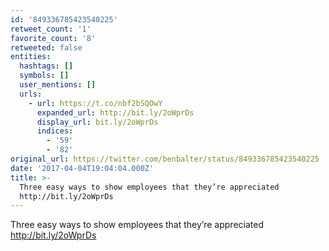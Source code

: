 ```yaml
---
id: '849336785423540225'
retweet_count: '1'
favorite_count: '8'
retweeted: false
entities:
  hashtags: []
  symbols: []
  user_mentions: []
  urls:
    - url: https://t.co/nbf2bSQOwY
      expanded_url: http://bit.ly/2oWprDs
      display_url: bit.ly/2oWprDs
      indices:
        - '59'
        - '82'
original_url: https://twitter.com/benbalter/status/849336785423540225
date: '2017-04-04T19:04:04.000Z'
title: >-
  Three easy ways to show employees that they’re appreciated
  http://bit.ly/2oWprDs
---
```


Three easy ways to show employees that they’re appreciated http://bit.ly/2oWprDs